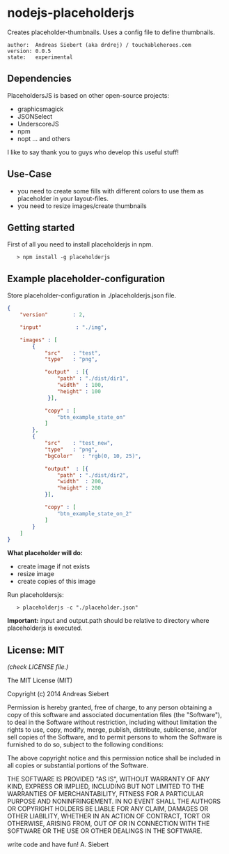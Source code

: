 nodejs-placeholderjs
====================

Creates placeholder-thumbnails. Uses a config file to define thumbnails.

    author:  Andreas Siebert (aka drdrej) / touchableheroes.com
    version: 0.0.5
    state:   experimental


## Dependencies

PlaceholdersJS is based on other open-source projects:
* graphicsmagick
* JSONSelect
* UnderscoreJS
* npm
* nopt
... and others

I like to say thank you to guys who develop this useful stuff!

## Use-Case
* you need to create some fills with different colors to use them as placeholder in your layout-files.
* you need to resize images/create thumbnails

## Getting started

First of all you need to install placeholderjs in npm.
```
   > npm install -g placeholderjs
```

## Example placeholder-configuration
Store placeholder-configuration in ./placeholderjs.json file.

```json
{
    "version"        : 2,

    "input"           : "./img",

    "images" : [
        {
            "src"    : "test",
            "type"   : "png",

            "output"  : [{
                "path" : "./dist/dir1",
                "width"  : 100,
                "height" : 100
             }],

            "copy" : [
                "btn_example_state_on"
            ]
        },
        {
            "src"    : "test_new",
            "type"   : "png",
            "bgColor"   : "rgb(0, 10, 25)",

            "output"  : [{
                "path" : "./dist/dir2",
                "width"  : 200,
                "height" : 200
            }],

            "copy" : [
                "btn_example_state_on_2"
            ]
        }
    ]
}
```

**What placeholder will do:**
* create image if not exists
* resize image
* create copies of this image

Run placeholdersjs:
```
   > placeholderjs -c "./placeholder.json"
```


**Important:** input and output.path should be relative to directory where placeholderjs is executed.

## License: MIT
*(check LICENSE file.)*

The MIT License (MIT)

Copyright (c) 2014 Andreas Siebert

Permission is hereby granted, free of charge, to any person obtaining a copy
of this software and associated documentation files (the "Software"), to deal
in the Software without restriction, including without limitation the rights
to use, copy, modify, merge, publish, distribute, sublicense, and/or sell
copies of the Software, and to permit persons to whom the Software is
furnished to do so, subject to the following conditions:

The above copyright notice and this permission notice shall be included in all
copies or substantial portions of the Software.

THE SOFTWARE IS PROVIDED "AS IS", WITHOUT WARRANTY OF ANY KIND, EXPRESS OR
IMPLIED, INCLUDING BUT NOT LIMITED TO THE WARRANTIES OF MERCHANTABILITY,
FITNESS FOR A PARTICULAR PURPOSE AND NONINFRINGEMENT. IN NO EVENT SHALL THE
AUTHORS OR COPYRIGHT HOLDERS BE LIABLE FOR ANY CLAIM, DAMAGES OR OTHER
LIABILITY, WHETHER IN AN ACTION OF CONTRACT, TORT OR OTHERWISE, ARISING FROM,
OUT OF OR IN CONNECTION WITH THE SOFTWARE OR THE USE OR OTHER DEALINGS IN THE
SOFTWARE.

write code and have fun!
A. Siebert
